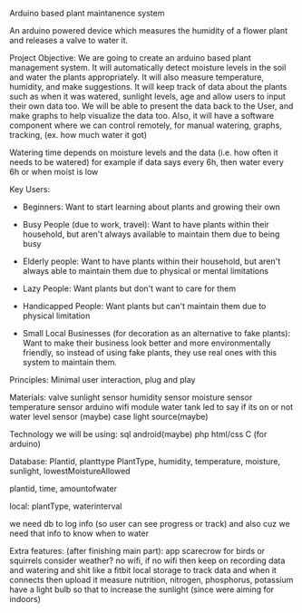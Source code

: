 Arduino based plant maintanence system

An arduino powered device which measures the humidity of a flower plant and releases a valve to water it.

Project Objective: We are going to create an arduino based plant management system. It will automatically detect moisture levels in the soil and water the plants appropriately. It will also measure temperature, humidity, and make suggestions. It will keep track of data about the plants such as when it was watered, sunlight levels, age and allow users to input their own data too. We will be able to present the data back to the User, and make graphs to help visualize the data too. Also, it will have a software component where we can control remotely, for manual watering, graphs, tracking, (ex. how much water it got) 

Watering time depends on moisture levels and the data (i.e. how often it needs to be watered)
for example if data says every 6h, then water every 6h or when moist is low



Key Users:
- Beginners:
  Want to start learning about plants and growing their own
  
- Busy People (due to work, travel):
  Want to have plants within their household, but aren't always available to maintain them due to being busy
  
- Elderly people:
  Want to have plants within their household, but aren't always able to maintain them due to physical or mental limitations
  
- Lazy People:
  Want plants but don't want to care for them
  
- Handicapped People:
  Want plants but can't maintain them due to physical limitation
  
- Small Local Businesses (for decoration as an alternative to fake plants):
  Want to make their business look better and more environmentally friendly, so instead of using fake plants, they use real ones
  with this system to maintain them.
 
Principles: Minimal user interaction, plug and play

Materials:
valve
sunlight sensor
humidity sensor
moisture sensor
temperature sensor
arduino
wifi module
water tank
led to say if its on or not
water level sensor (maybe)
case
light source(maybe)

Technology we will be using:
sql
android(maybe)
php
html/css
C (for arduino)

Database:
Plantid, planttype
PlantType, humidity, temperature, moisture, sunlight, lowestMoistureAllowed

plantid, time, amountofwater

local: plantType, waterinterval

we need db to log info (so user can see progress or track) and also cuz we need that info to know when to water



Extra features: (after finishing main part):
app
scarecrow for birds or squirrels
consider weather?
no wifi, if no wifi then keep on recording data and watering and shit like a fitbit
local storage to track data and when it connects then upload it
measure nutrition, nitrogen, phosphorus, potassium
have a light bulb so that to increase the sunlight (since were aiming for indoors)



